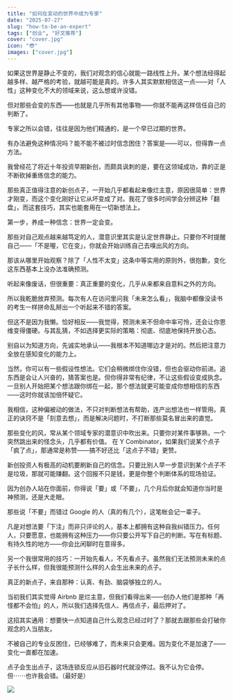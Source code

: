```yaml
---
title: "如何在变动的世界中成为专家"
date: "2025-07-27"
slug: "how-to-be-an-expert"
tags: ["创业", "好文推荐"]
cover: "cover.jpg"
icon: "😎"
images: ["cover.jpg"]
---
```

如果这世界是静止不变的，我们对观念的信心就能一路线性上升。某个想法经得起越多样、越严格的考验，就越可能是真的。许多人其实默默相信这一点——对「人性」这种变化不大的领域来说，这么想或许没错。



但对那些会变的东西——也就是几乎所有其他事物——你就不能再这样信任自己的判断了。



专家之所以会错，往往是因为他们精通的，是一个早已过期的世界。



有办法避免这种情况吗？能不能不被过时信念困住？答案是——可以，但得靠一点方法。



我曾经花了将近十年投资早期新创，而颇具讽刺的是，要在这领域成功，靠的正是不断砍掉重练信念的能力。



那些真正值得注意的新创点子，一开始几乎都看起来像烂主意，原因很简单：世界才刚变，而这个变化刚好让它从坏变成了对。我花了很多时间学会分辨这种「翻盘」，而这套技巧，其实也能套用在一切新想法上。



第一步，养成一种信念：世界一定会变。



那些对自己观点越来越笃定的人，潜意识里其实是认定世界静止。只要你不时提醒自己——「不是喔，它在变」，你就会开始训练自己去嗅出风的方向。



那该从哪里开始观察？除了「人性不太变」这条中等实用的原则外，很抱歉，变化这东西基本上没办法准确预测。



听起来像废话，但很重要：真正重要的变化，几乎从来都来自意料之外的方向。



所以我乾脆放弃预测。每次有人在访问里问我「未来怎么看」，我脑中都像没读书的考生一样拼命乱掰出一个听起来不错的答案。



但这不是因为我懒。恰好相反——我觉得，预测未来不但命中率可怜，还会让你思维变得僵硬。与其乱猜，不如选择更实际的策略：彻底、彻底地保持开放心态。



别自以为知道方向，先诚实地承认——我根本不知道哪边才是对的。然后把注意力全放在感知变化的能力上。



当然，你可以有一些假设性想法。它们会稍微绑住你没错，但也会驱动你前进。追东西是会让人兴奋的，猜答案也是。但你得非常有纪律，不让这些假设变成执念。
一旦别人开始把某个想法跟你绑在一起，那个想法就更可能变成你想相信的东西——这时你就该加倍怀疑它。



我相信，这种偏被动的做法，不只对判断想法有帮助，连产出想法也一样管用。真正的诀窍不是「刻意去想」，而是解决问题时，不打断那些莫名冒出来的直觉。



那些变化的风，常从某个领域专家的潜意识中吹出来。只要你对某件事够熟，一个突然跳出来的怪念头，几乎都有价值。
在 Y Combinator，如果我们说某个点子「疯了点」，那通常是称赞——搞不好还比「这点子不错」更赞。



新创投资人有极高的动机要刷新自己的信念。只要比别人早一步意识到某个点子不是垃圾，那就可能赚翻。这个回报不只是钱，更是你整个判断体系的现场验证。



因为创办人站在你面前，你得说「要」或「不要」，几个月后你就会知道你当时是神预测，还是大走眼。



那些说「不要」而错过 Google 的人（真的有几个），这笔帐会记一辈子。



凡是对想法要「下注」而非只评论的人，基本上都拥有这种自我纠错压力。任何人，只要愿意，也能拥有这种压力——你只要公开写下自己的判断。写在有标题、有持久性的地方——你会比闲聊时在意得多。



另一个我很常用的技巧：一开始先看人，不先看点子。虽然我们无法预测未来的点子长什么样，但我很能预测什么样的人会生出未来的点子。



真正的新点子，来自那种：认真、有劲、脑袋够独立的人。



当初我们其实觉得 Airbnb 是烂主意，但我们看得出来——创办人他们是那种「再怪都不会怕」的人，所以我们选择先信人、再信点子，最后押对了。



这招其实通用：想要快一点知道自己什么观念已经过时了？那就去跟那些会打破你观念的人当朋友。



不被自己的专业反困住，已经够难了，而未来只会更难。因为变化不是加速了——变化一直都在加速。



点子会生出点子，这场连锁反应从旧石器时代就没停过。我不认为它会停。
但⋯⋯也许我会错。（最好是）




![](https://prod-files-secure.s3.us-west-2.amazonaws.com/112d0858-5090-4d34-a606-b75eb8d65fd2/46476355-9cf3-4e99-9b7a-3531bc426380/1000202064.png?X-Amz-Algorithm=AWS4-HMAC-SHA256&X-Amz-Content-Sha256=UNSIGNED-PAYLOAD&X-Amz-Credential=ASIAZI2LB4667QOQAZUW%2F20251023%2Fus-west-2%2Fs3%2Faws4_request&X-Amz-Date=20251023T103848Z&X-Amz-Expires=3600&X-Amz-Security-Token=IQoJb3JpZ2luX2VjEIr%2F%2F%2F%2F%2F%2F%2F%2F%2F%2FwEaCXVzLXdlc3QtMiJGMEQCIAf7cWGrCTwGi2fP0o%2F5aUr2FKSD0WpTlQchwYsEuoAiAiAfWpUKGeLXJPnZwJCnZMma2GbnKpYKBRFEVUwO1QEx3ir%2FAwhDEAAaDDYzNzQyMzE4MzgwNSIMLcFjDQ4JCP44dDqEKtwD1sn9ddxhmcdr4NF%2B%2BiXjQTZ0zy90L0hYlfNf9krfDIDiZ1jTEiWNPAyzFUby6o0vKFPewLcKrq78fhm7G6vQabSmDzfJjSHHHd3lIU1m9TEK8cGWs5SMgLmDBlC5YcxFyNE56ECgmpErEQroXDhm2Zt7wMIAQoTJkYp%2Fu3YmGY712EY0Hk6pjGY0haRWf0z7AZkh7M8O9D2BIgkWbgRUNH6C%2BzrtHGviiAZ%2BbOa83GmEio%2FjwxH81EpikM%2B%2FML8%2Fawnikf9CNKZjcn6P7IE1TYk9WdrhrqzecRH%2FB2u7RSINV464SYRxlvzeRKAaNE9u9W7fFh9I0fwfiw%2B0iVNKCPlFuhIuJ27uTH%2B9S1XJc64DBkfKc8UAEqXZc5Zcxk2gRKl%2FAxN%2FD30dsZUznsOO1lhHRn5EWAQlFCAJ9TE5lGYGL3hhF4mo2UHo7hfFpWAhaZfVF%2FQXe03hO877TR9FCbB25z65v89oHSzY4RcQP5SLYT2M19yDIUvWC8M4DDSTEdvsJcAt8i75I9%2BRHJLubDHQa0S1rhjkCc7yuAwbIUanyHsL9AnFrecORCYhzyboZILVOjkg22SlrW%2BCRRsrM4VKcKHCOtS4xnBFtxno3x%2FQ12pXfwjUJn5E1rcw8PXnxwY6pgHGrshmcbJuKlp72VcZO%2FO%2BSiJPrWnySJ69F85e88gtnUfZM%2FUanvGQ9Ha0IO%2BpIjmcc6MEUwwAW%2FAjNbRt1V6In0PqNnJ6vo5KBmxMsqt3NJJs%2BPY4owQXd8NIOXA5dujyFnKe9PTXOsLb2G%2FquEiciVbq%2BxdfSRpL%2FvlXKzxK8%2FSPrDGaTcjG7UlEL0SCT0ZyKKeNHvM%2FrLbPpATqKnm5csQ4Dnc0&X-Amz-Signature=73a5e427e1ad6d87a49114809ca5d8c09dc1139ceb801b5fb2ee91c47e9debc1&X-Amz-SignedHeaders=host&x-amz-checksum-mode=ENABLED&x-id=GetObject)

